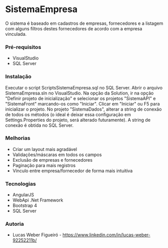 # SistemaEmpresa

O sistema é baseado em cadastros de empresas, fornecedores e a listagem com alguns filtros destes fornecedores de acordo com a empresa vinculada.

### Pré-requisitos

* VisualStudio
* SQL Server 

### Instalação

Executar o script ScriptsSistemaEmpresa.sql no SQL Server. 
Abrir o arquivo SistemaEmpresa.sln no VisualStudio. 
Na opção da Solution, ir na opção "Definir projeto de inicialização" e selecionar os projetos "SistemaAPI" e "SistemaFront" marcando-os como "Iniciar".
Clicar em "Iniciar" ou F5 para inicializar o projeto.
No projeto "SistemaDados", alterar a string de conexão de todos os métodos (o ideal é deixar essa configuração em Settings.Properties do projeto, será alterado futuramente). A string de conexão é obtida no SQL Server. 

### Melhorias

* Criar um layout mais agradável
* Validações/máscaras em todos os campos
* Exclusão de empresas e fornecedores
* Paginação para mais registros
* Vínculo entre empresa/fornecedor de forma mais intuitiva

### Tecnologias

* AngularJS
* WebApi .Net Framework
* Bootstrap 4
* SQL Server

### Autoria

* Lucas Weber Figueiró - https://www.linkedin.com/in/lucas-weber-92252211b/
